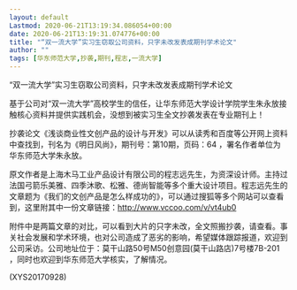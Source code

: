 ```yaml
---
layout: default
Lastmod: 2020-06-21T13:19:34.086054+00:00
date: 2020-06-21T13:19:31.074776+00:00
title: "“双一流大学”实习生窃取公司资料，只字未改发表成期刊学术论文"
author: ""
tags: [华东师范大学,抄袭,期刊,程志,一流大学]
---
```


“双一流大学”实习生窃取公司资料，只字未改发表成期刊学术论文

基于公司对“双一流大学”高校学生的信任，让华东师范大学设计学院学生朱永放接触核心资料并提供实践机会，没想到被实习生全文抄袭发表在专业期刊上！

抄袭论文《浅谈商业性文创产品的设计与开发》可以从读秀和百度等公开网上资料中查找到，刊名为《明日风尚》，期刊号：第10期，页码：64 ，署名作者单位为华东师范大学朱永放。

原文作者是上海木马工业产品设计有限公司的程志远先生，为资深设计师。主持过法国弓箭乐美雅、四季沐歌、松雅、德尚智能等多个重大设计项目。程志远先生的文章题为《我们的文创产品是怎么样成功的》，可以通过搜狐等多个网站可以查看到，这里附其中一份文章链接：http://www.vccoo.com/v/vt4ub0

附件中是两篇文章的对比，可以看到大片的只字未改，全文照搬抄袭，请查看。事关社会发展和学术环境，也对公司造成了恶劣的影响，希望媒体跟踪报道，欢迎到公司采访。公司地址位于：莫干山路50号M50创意园(莫干山路店)7号楼7B-201  ，同时也欢迎到华东师范大学核实，了解情况。

(XYS20170928)

